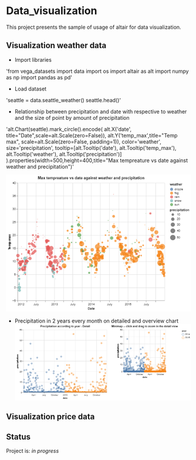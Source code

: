 # Data_visualization
This project presents the sample of usage of altair for data visualization.

## Visualization weather data 

* Import libraries 

'from vega_datasets import data
import os
import altair as alt
import numpy as np
import pandas as pd'

* Load dataset

'seattle = data.seattle_weather()
seattle.head()'

* Relationship between precipitation and date with respective to weather and the size of point by amount of precipitation

'alt.Chart(seattle).mark_circle().encode(
    alt.X('date', title="Date",scale=alt.Scale(zero=False)),
    alt.Y('temp_max',title="Temp max", scale=alt.Scale(zero=False, padding=1)),
    color='weather',
    size='precipitation',
    tooltip=[alt.Tooltip('date'),
            alt.Tooltip('temp_max'),
            alt.Tooltip('weather'),
            alt.Tooltip('precipitation')]
).properties(width=500,height=400,title="Max tempreature vs date against weather and precipitation")'

![Example screenshot](./images/weather/visualization.png)

* Precipitation in 2 years every month on detailed and overview chart
![Example screenshot](./images/weather/visualization(2).png)



## Visualization price data 

## Status
Project is: _in progress_
